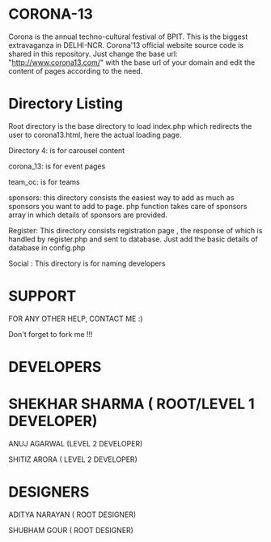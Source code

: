CORONA-13
=========

Corona is the annual techno-cultural festival of BPIT. This is the biggest extravaganza in DELHI-NCR. Corona'13 official website source code is shared in this repository. Just change the base url: "http://www.corona13.com/" with the base url of your domain and edit the content of pages according to the need. 


Directory Listing
=============

Root directory is the base directory to load index.php which redirects the user to corona13.html, here the actual loading page. 

Directory 4: is for carousel content

corona_13: is for event pages

team_oc: is for teams

sponsors: this directory consists the easiest way to add as much as sponsors you want to add to page. php function takes care of sponsors array in which details of sponsors are provided.

Register: This directory consists registration page , the response of which is handled by register.php and sent to database. Just add the basic details of database in config.php

Social : This directory is for naming developers 



SUPPORT
=========
FOR ANY OTHER HELP, CONTACT ME :)

Don't forget to fork me !!!


DEVELOPERS
==========

SHEKHAR SHARMA ( ROOT/LEVEL 1 DEVELOPER)
=======================================

ANUJ AGARWAL (LEVEL 2 DEVELOPER)

SHITIZ ARORA ( LEVEL 2 DEVELOPER)

DESIGNERS
=========

ADITYA NARAYAN ( ROOT DESIGNER)

SHUBHAM GOUR ( ROOT DESIGNER)
